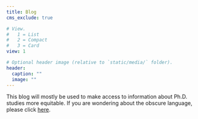 ```yaml
---
title: Blog
cms_exclude: true

# View.
#   1 = List
#   2 = Compact
#   3 = Card
view: 1

# Optional header image (relative to `static/media/` folder).
header:
  caption: ""
  image: ""
---
```

This blog will mostly be used to make access to information about Ph.D. studies more equitable. If you are wondering about the obscure language, please click [here](https://filipobradovic.com/post/why-the-strange-language/).
